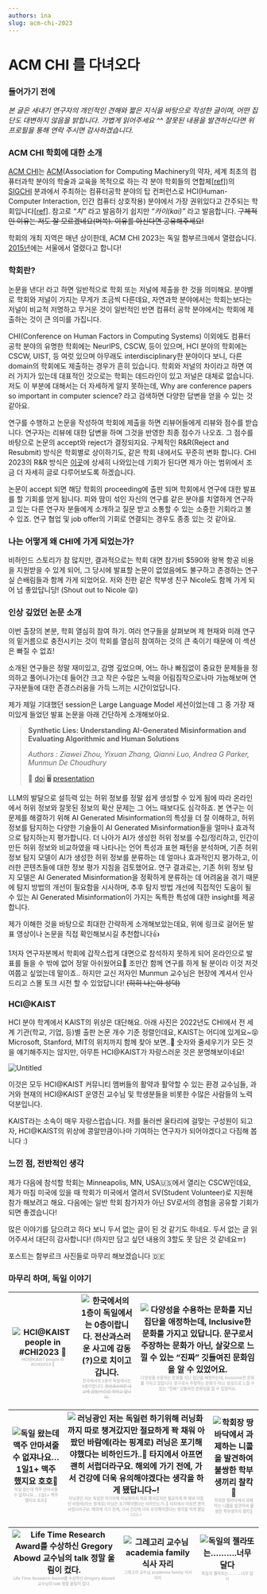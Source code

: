 ```yaml
---
authors: ina
slug: acm-chi-2023
---
```

# ACM CHI 를 다녀오다

### **들어가기 전에**

*본 글은 새내기 연구자의 개인적인 견해와 짧은 지식을 바탕으로 작성한 글이며, 어떤 집단도 대변하지 않음을 밝힙니다. 가볍게 읽어주세요 ^^ 잘못된 내용을 발견하신다면 위 프로필을 통해 연락 주시면 감사하겠습니다.* 

### **ACM CHI 학회에 대한 소개**

[ACM CHI](https://dl.acm.org/conference/chi)는 [ACM](https://www.acm.org/)(Association for Computing Machinery의 약자, 세계 최초의 컴퓨터과학 분야의 학술과 교육을 목적으로 하는 각 분야 학회들의 연합체[[ref](https://ko.wikipedia.org/wiki/ACM)])의 [SIGCHI](https://sigchi.org/) 분과에서 주최하는 컴퓨터공학 분야의 탑 컨퍼런스로 HCI(Human-Computer Interaction, 인간 컴퓨터 상호작용) 분야에서 가장 권위있다고 간주되는 학회입니다[[ref](https://ko.wikipedia.org/wiki/ACM_%EC%9D%B8%EA%B0%84-%EC%BB%B4%ED%93%A8%ED%84%B0_%EC%83%81%ED%98%B8%EC%9E%91%EC%9A%A9_%ED%95%99%ED%9A%8C)]. 참고로 “*치”* 라고 발음하기 쉽지만 “*카이(kai)”* 라고 발음합니다. ~~구체적인 이유는 저도 잘 모르겠네요(머쓱). 이유를 아신다면 공유해주세요!~~ 

학회의 개최 지역은 매년 상이한데, ACM CHI 2023는 독일 함부르크에서 열렸습니다. [2015년](https://chi2015.acm.org/)에는 서울에서 열렸다고 합니다! 

### **학회란?**

논문을 낸다! 라고 하면 일반적으로 학회 또는 저널에 제출을 한 것을 의미해요. 분야별로 학회와 저널이 가지는 무게가 조금씩 다른데요, 자연과학 분야에서는 학회는보다는  저널이 비교적 저명하고 무거운 것이 일반적인 반면 컴퓨터 공학 분야에서는 학회에 제출하는 것이 큰 의미를 가집니다. 

CHI(Conference on Human Factors in Computing Systems) 이외에도 컴퓨터 공학 분야의 유명한 학회에는 NeurIPS, CSCW, 등이 있으며, HCI 분야의 학회에는CSCW, UIST, 등 여럿 있으며 아무래도 interdisciplinary한 분야이다 보니, 다른 domain의 학회에도 제출하는 경우가 흔히 있습니다. 학회와 저널의 차이라고 하면 여러 가지가 있는데 대표적인 것으로는 학회는 데드라인이 있고 저널은 대체로 없습니다. 저도 이 부분에 대해서는 더 자세하게 알지 못하는데, Why are conference papers so important in computer science? 라고 검색하면 다양한 답변을 얻을 수 있는 것 같아요. 

연구를 수행하고 논문을 작성하여 학회에 제출을 하면 리뷰어들에게 리뷰와 점수를 받습니다. 연구자는 리뷰에 대한 답변을 하며 그것을 반영한 최종 점수가 나오죠. 그 점수를 바탕으로 논문의 accept와 reject가 결정되지요. 구체적인 R&R(Reject and Resubmit) 방식은 학회별로 상이하기도, 같은 학회 내에서도 꾸준히 변화 합니다. CHI 2023의 R&R 방식은 [이곳](https://chi2023.acm.org/2022/11/09/chi-2023-quick-look-at-how-to-interpret-your-reviews/)에 상세히 나와있는데 기회가 된다면 제가 아는 범위에서 조금 더 자세히 글로 다루어보도록 하겠습니다. 

논문이 accept 되면 해당 학회의 proceeding에 출판 되며 학회에서 연구에 대한 발표를 할 기회를 얻게 됩니다. 피와 땀이 섞인 자신의 연구를 같은 분야를 치열하게 연구하고 있는 다른 연구자 분들에게 소개하고 질문 받고 소통할 수 있는 소중한 기회라고 볼 수 있죠. 연구 협업 및 job offer의 기회로 연결되는 경우도 종종 있는 것 같아요. 

### 나는 어떻게 왜 CHI에 가게 되었는가?

비하인드 스토리가 참 많지만, 결과적으로는 학회 대면 참가비 $590와 왕복 항공 비용을 지원받을 수 있게 되어, 그 당시에 발표할 논문이 없었음에도 불구하고 존경하는 연구실 슨배림들과 함께 가게 되었어요. 저와 친한 같은 학부생 친구 Nicole도 함께 가게 되어 넘 좋았답니당! (Shout out to Nicole 😝)

### 인상 깊었던 논문 소개

이번 출장의 본분, 학회 열심히 참여 하기. 여러 연구들을 살펴보며 제 현재와 미래 연구의 밑거름으로 충전시키는 것이 학회를 열심히 참여하는 것의 큰 축이기 때문에 이 섹션은 빠질 수 없죠! 

소개된 연구들은 정말 재미있고, 감명 깊었으며, 어느 하나 빠짐없이 중요한 문제들을 정의하고 풀어나가는데 들어간 크고 작은 수많은 노력을 어림짐작으로나마 가늠해보며 연구자분들에 대한 존경스러움을 가득 느끼는 시간이었답니다. 

제가 제일 기대했던 session은 Large Language Model 세션이었는데 그 중 가장 재미있게 들었던 발표 논문을 아래 간단하게 소개해보아요. 

> **Synthetic Lies: Understanding AI-Generated Misinformation and Evaluating Algorithmic and Human Solutions**
> 
> 
> *Authors : Ziawei Zhou, Yixuan Zhang, Qianni Luo, Andrea G Parker, Munmun De Choudhury*
> 
> 📄 [doi](https://dl.acm.org/doi/10.1145/3544548.3581318)  🖥 [presentation](https://www.youtube.com/watch?v=J9bUpz0RrwI) 
> 

LLM의 발달으로 설득력 있는 허위 정보를 정말 쉽게 생성할 수 있게 됨에 따라 온라인에서 허위 정보와 잘못된 정보의 확산 문제는 그 어느 때보다도 심각하죠. 본 연구는 이 문제를 해결하기 위해 AI Generated Misinformation의 특성을 더 잘 이해하고, 허위 정보를 탐지하는 다양한 기술들이 AI Generated Misinformation들을 얼마나 효과적으로 탐지하는지 평가합니다. 더 나아가 AI가 생성한 허위 정보를 수집/정리하고, 인간이 만든 허위 정보와 비교하였을 때 나타나는 언어 특성과 표현 패턴을 분석하며, 기존 허위 정보 탐지 모델이 AI가 생성한 허위 정보를 분류하는 데 얼마나 효과적인지 평가하고, 이러한 콘텐츠들에 대한 정보 평가 지침을 검토했어요. 연구 결과로는, 기존 허위 정보 탐지 모델은 AI Generated Misinformation을 정확하게 분류하는 데 어려움을 겪기 때문에 탐지 방법의 개선이 필요함을 시사하며, 추후 탐지 방법 개선에 직접적인 도움이 될 수 있는 AI Generated Misinformation이 가지는 독특한 특성에 대한 insight를 제공합니다.

제가 이해한 것을 바탕으로 최대한 간략하게 소개해보았는데요, 위에 링크로 걸어둔 발표 영상이나 논문을 직접 확인해보시길 추천합니다👍

1저자 연구자분께서 학회에 갑작스럽게 대면으로 참석하지 못하게 되어 온라인으로 발표를 들을 수 밖에 없어 정말 아쉬웠어요🥲 조만간 함께 연구를 하게 될 분이라 이것 저것 여쭙고 싶었는데 말이죠.. 하지만 교신 저자인 Munmun 교수님은 현장에 계셔서 인사 드리고 스몰 토크 시전 할 수 있었답니다! ~~(히히 나는야 성덕)~~

### HCI@KAIST

HCI 분야 학계에서 KAIST의 위상은 대단해요. 아래 사진은 2022년도 CHI에서 전 세계 기관(학교, 기업, 등)별 출판 논문 개수 기준 정렬인데요, KAIST는 어디에 있게요~😝 Microsoft, Stanford, MIT의 위치까지 함께 찾아 보면..👀 숫자와 줄세우기가 모든 것을 얘기해주지는 않지만, 아무튼 HCI@KAIST가 자랑스러운 것은 분명해보이네요!

![Untitled](./images/kaist.png)

이것은 모두 HCI@KAIST 커뮤니티 멤버들의 활약과 활약할 수 있는 환경 교수님들, 과거와 현재의 HCI@KAIST 운영진 교수님 및 학생분들을 비롯한 수많은 사람들의 노력 덕분입니다. 

KAIST라는 소속이 매우 자랑스럽습니다. 저를 둘러싼 울타리에 걸맞는 구성원이 되고자, HCI@KAIST의 위상에 콩알만큼이나마 기여하는 연구자가 되어야겠다고 다짐해 봅니다 :) 

### 느낀 점, 전반적인 생각

제가 다음에 참석할 학회는 Minneapolis, MN, USA🇺🇸에서 열리는 CSCW인데요, 제가 마침 미국에 있을 때 학회가 미국에서 열려서 SV(Student Volunteer)로 지원해 참가 해보려고 해요. 다음에는 일반 학회 참가자가 아닌 SV로서의 경험을 공유할 기회가 되면 좋겠습니다! 

많은 이야기를 담으려고 하다 보니 두서 없는 글이 된 것 같기도 하네요. 두서 없는 글 읽어주셔서 대단히 감사합니다! (하지만 담고 싶던 내용의 3할도 못 담은 것 같네요ㅠ)

포스트는 함부르크 사진들로 마무리 해보겠습니다 🇩🇪

### 마무리 하며, 독일 이야기

![HCI@KAIST people in #CHI2023 📸](./images/hci%40kaist.jpg)<span style="color:silver;font-size:50%">HCI@KAIST people in #CHI2023 📸</span> |![한국에서의 1층이 독일에서는 0층이랍니다. ~~전산과스러운 사고에 감동(?)으로 치이고 갑니다.~~ ](./images/btn.jpg)<span style="color:silver;font-size:50%">한국에서의 1층이 독일에서는 0층이랍니다. ~~전산과스러운 사고에 감동(?)으로 치이고 갑니다.~~</span> |![다양성을 수용하는 문화를 지닌 집단을 애정하는데, Inclusive한 문화를 가지고 있답니다. 문구로서 주장하는 문화가 아닌, 살갗으로 느낄 수 있는 “진짜” 깃들여진 문화임을 알 수 있었어요. ](./images/inclusive.jpg)<span style="color:silver;font-size:50%">다양성을 수용하는 문화를 지닌 집단을 애정하는데, Inclusive한 문화를 가지고 있답니다. 문구로서 주장하는 문화가 아닌, 살갗으로 느낄 수 있는 “진짜” 깃들여진 문화임을 알 수 있었어요.</span> 
--- | --- | --- | 

![독일 왔는데 맥주 안마셔줄 수 없쟈나요… 1일1+ 맥주 했지요 호호🍺](./images/beer.jpg)<span style="color:silver;font-size:50%">독일 왔는데 맥주 안마셔줄 수 없쟈나요… 1일1+ 맥주 했지요 호호🍺</span> |![러닝광인 저는 독일런 하기위해 러닝화까지 따로 챙겨갔지만 절묘하게 꽉 채워 아팠던 바람에(라는 핑계로) 러닝은 포기해야했다는 비하인드가..🥲 타지에서 아프면 괜히 서럽더라구요. 해외에 가기 전에, 가서 건강에 더욱 유의해야겠다는 생각을 하게 됐답니다~!](./images/lake.jpg)<span style="color:silver;font-size:50%">러닝광인 저는 독일런 하기위해 러닝화까지 따로 챙겨갔지만 절묘하게 꽉 채워 아팠던 바람에(라는 핑계로) 러닝은 포기해야했다는 비하인드가..🥲 타지에서 아프면 괜히 서럽더라구요. 해외에 가기 전에, 가서 건강에 더욱 유의해야겠다는 생각을 하게 됐답니다~!</span> |![학회장 땅바닥에서 과제하는 니콜을 발견하여 불쌍한 학부생끼리 찰칵📸](./images/nicole.jpg)<span style="color:silver;font-size:50%">학회장 땅바닥에서 과제하는 니콜을 발견하여 불쌍한 학부생끼리 찰칵📸</span>
--- | --- | --- | 


![Life Time Research Award를 수상하신 Gregory Abowd 교수님의 talk 정말 울림이 컸다. ](./images/gregory.jpg)<span style="color:silver;font-size:50%">Life Time Research Award를 수상하신 Gregory Abowd 교수님의 talk 정말 울림이 컸다.</span>  |![그레고리 교수님 academia family 식사 자리](./images/gregory.jpeg)<span style="color:silver;font-size:50%">그레고리 교수님 academia family 식사 자리 </span> |![독일의 젤라또는……….너무 달다](./images/icecream.jpg)<span style="color:silver;font-size:50%">독일의 젤라또는……….너무 달다</span>
--- | --- | --- |